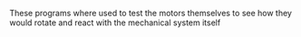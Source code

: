 These programs where used to test the motors themselves to see how they would rotate and react with the mechanical system itself
